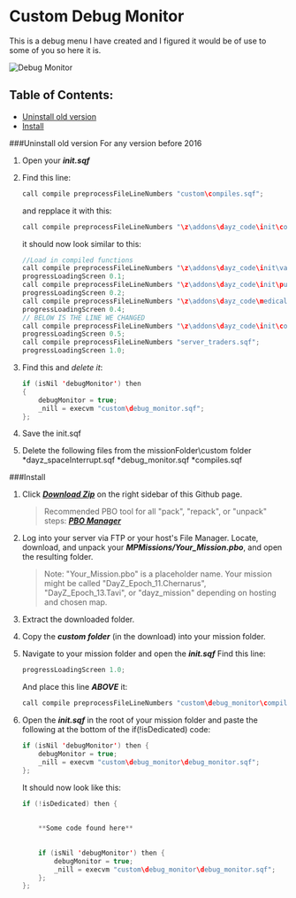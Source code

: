 Custom Debug Monitor
============

This is a debug menu I have created and I figured it would be of use to some of you so here it is.

![Debug Monitor](http://s28.postimg.org/y9oqotugd/Epoch_debug_monitor.jpg "Debug Menu")

## Table of Contents:
* [Uninstall old version](https://github.com/noxsicarius/Custom-Debug-Monitor#uninstall-old-version)
* [Install](https://github.com/noxsicarius/Custom-Debug-Monitor#install)

###Uninstall old version
For any version before 2016

1. Open your ***init.sqf***

1. Find this line:

	~~~~java
	call compile preprocessFileLineNumbers "custom\compiles.sqf";
	~~~~
	
	and repplace it with this:
	~~~~java
	call compile preprocessFileLineNumbers "\z\addons\dayz_code\init\compiles.sqf";
	~~~~

	it should now look similar to this:
	~~~~java
	//Load in compiled functions
	call compile preprocessFileLineNumbers "\z\addons\dayz_code\init\variables.sqf";				//Initilize the Variables (IMPORTANT: Must happen very early)
	progressLoadingScreen 0.1;
	call compile preprocessFileLineNumbers "\z\addons\dayz_code\init\publicEH.sqf";				//Initilize the publicVariable event handlers
	progressLoadingScreen 0.2;
	call compile preprocessFileLineNumbers "\z\addons\dayz_code\medical\setup_functions_med.sqf";	//Functions used by CLIENT for medical
	progressLoadingScreen 0.4;
	// BELOW IS THE LINE WE CHANGED 
	call compile preprocessFileLineNumbers "\z\addons\dayz_code\init\compiles.sqf";				//Compile regular functions
	progressLoadingScreen 0.5;
	call compile preprocessFileLineNumbers "server_traders.sqf";				//Compile trader configs
	progressLoadingScreen 1.0;
	~~~~
	
1. Find this and *delete it*:
	~~~~java
	if (isNil 'debugMonitor') then 
	{
		debugMonitor = true;
		_nill = execvm "custom\debug_monitor.sqf";
	};
	~~~~
	
1. Save the init.sqf

1. Delete the following files from the missionFolder\custom folder
*dayz_spaceInterrupt.sqf
*debug_monitor.sqf
*compiles.sqf

###Install

1. Click ***[Download Zip](https://github.com/noxsicarius/Custom-Debug-Monitor/archive/master.zip)*** on the right sidebar of this Github page.

	> Recommended PBO tool for all "pack", "repack", or "unpack" steps: ***[PBO Manager](http://www.armaholic.com/page.php?id=16369)***

1. Log into your server via FTP or your host's File Manager. Locate, download, and unpack your ***MPMissions/Your_Mission.pbo***, and open the resulting folder.
 
	> Note: "Your_Mission.pbo" is a placeholder name. Your mission might be called "DayZ_Epoch_11.Chernarus", "DayZ_Epoch_13.Tavi", or "dayz_mission" depending on hosting and chosen map.

1. Extract the downloaded folder.

1. Copy the ***custom folder*** (in the download) into your mission folder.

1. Navigate to your mission folder and open the ***init.sqf***
	Find this line:

	~~~~java
	progressLoadingScreen 1.0;
	~~~~
	
	And place this line ***ABOVE*** it:
	
	~~~~java
	call compile preprocessFileLineNumbers "custom\debug_monitor\compiles.sqf";
	~~~~
	
1. Open the ***init.sqf*** in the root of your mission folder and paste the following at the bottom of the if(!isDedicated) code:

	~~~~java
	if (isNil 'debugMonitor') then {
		debugMonitor = true;
		_nill = execvm "custom\debug_monitor\debug_monitor.sqf";
	};
	~~~~

	It should now look like this:
	
	~~~~java
	if (!isDedicated) then {
		
		
		**Some code found here**
		
		
		if (isNil 'debugMonitor') then {
			debugMonitor = true;
			_nill = execvm "custom\debug_monitor\debug_monitor.sqf";
		};
	};
	~~~~
	
